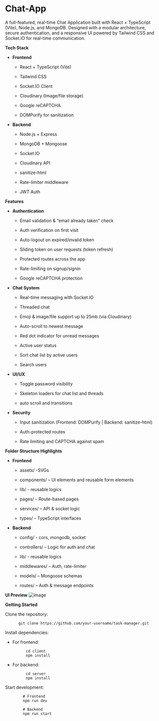 # Chat-App

A full-featured, real-time Chat Application built with React + TypeScript (Vite), Node.js, and MongoDB. Designed with a modular architecture, secure authentication, and a responsive UI powered by Tailwind CSS and Socket.IO for real-time communication.

**Tech Stack**
  - **Frontend**
      - React + TypeScript (Vite)

      - Tailwind CSS

      - Socket.IO Client

      - Cloudinary (Image/file storage)

      - Google reCAPTCHA
   
      - DOMPurify for sanitization

  - **Backend**
      - Node.js + Express

      - MongoDB + Mongoose

      - Socket.IO

      - Cloudinary API

      - sanitize-html
   
      - Rate-limiter middleware
   
      - JWT Auth

**Features**
  - **Authentication**

      - Email validation & “email already taken” check

      - Auth verification on first visit

      - Auto-logout on expired/invalid token

      - Sliding token on user requests (token refresh)
   
      - Protected routes across the app
   
      - Rate-limiting on signup/signin
   
      - Google reCAPTCHA protection
        
  - **Chat System**

      - Real-time messaging with Socket.IO

      - Threaded chat

      - Emoji & image/file support up to 25mb (via Cloudinary)

      - Auto-scroll to newest message

      - Red dot indicator for unread messages

      - Active user status

      - Sort chat list by active users

      - Search users

  - **UI/UX**

      - Toggle password visibility

      - Skeleton loaders for chat list and threads

      - auto scroll and transitions

  - **Security**

      - Input sanitization (Frontend: DOMPurify | Backend: sanitize-html)
    
      - Auth-protected routes
    
      - Rate limiting and CAPTCHA against spam
   
**Folder Structure Highlights**
  - **Frontend**

      - assets/ -SVGs
   
      - components/ – UI elements and reusable form elements
   
      - lib/ - reusable logics

      - pages/ – Route-based pages

      - services/ – API & socket logic

      - types/ – TypeScript interfaces
   
  - **Backend**
    
      - config/ - cors, mongodb, socket
        
      - controllers/ – Logic for auth and chat
   
      - lib/ - reusable logics
   
      - middlewares/ – Auth, rate-limiter

      - models/ – Mongoose schemas
   
      - routes/ – Auth & message endpoints
   
**UI Preview**
![image](https://github.com/user-attachments/assets/7988b130-50f9-4bf7-ba64-e4b9c1739d88)

**Getting Started**

Clone the repository:

          git clone https://github.com/your-username/task-manager.git

Install dependencies:
    
- For frontend:
    
            cd client
            npm install
    
- For backend:
    
            cd server
            npm install

Start development:
            
            # Frontend
            npm run dev
            
            # Backend
            npm run start



